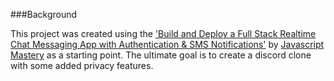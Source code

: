 ###Background

This project was created using the ['Build and Deploy a Full Stack Realtime Chat Messaging App with Authentication & SMS Notifications'](https://www.youtube.com/watch?v=MJzbJQLGehs) by [Javascript Mastery](https://www.youtube.com/javascriptmastery) as a starting point. The ultimate goal is to create a discord clone with some added privacy features. 